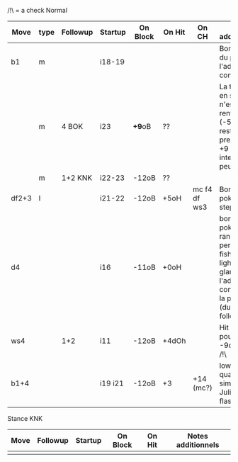 /!\\ = a check
Normal

| Move | type | Followup | Startup | On Block | On Hit | On CH | Notes additionnels |
| ---- | ---- | ---- | ---- | ---- | ---- | ---- | ---- |
| b1 | m |  | i18-19 |  |  |  | Bon mixup du pauvre si l'adversaire connait pas |
|  | m | 4 BOK | i23 | **+9**oB | ?? |  | La transition en stance n'est pas rentable (-5) autant rester est prendre le +9 // interruptible peut être /!\\ |
|  | m | 1+2 KNK | i22-23 | -12oB | ?? |  |  |
| df2+3 | l |  | i21-22 | -12oB | +5oH | mc f4 df ws3 | Bon low poke, steppable /!\\ |
| d4 |  |  | i16 | -11oB | +0oH |  | bon low poke, bonne range, permet de fish pour lighting glare si l'adversaire connait pas la punish (duck followup)  /!\\ |
| ws4 |  | 1+2 | i11 | -12oB | +4dOh |  | Hit confirm pour rester à -9oB??<br>/!\\ |
| b1+4 |  |  | i19 i21 | -12oB | +3 | +14 (mc?) | low high quasi simultanée, Julia flashback |

Stance KNK

| Move | Followup | Startup | On Block | On Hit | Notes additionnels |
| ---- | ---- | ---- | ---- | ---- | ---- |
|  |  |  |  |  |  |
